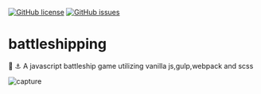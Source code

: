 
[![GitHub license](https://img.shields.io/github/license/RomaneGreen/battleshipping.svg)](https://github.com/RomaneGreen/battleshipping/blob/master/LICENSE) [![GitHub issues](https://img.shields.io/github/issues/RomaneGreen/battleshipping.svg)](https://github.com/RomaneGreen/battleshipping/issues)


# battleshipping
:ship:  :anchor: A  javascript battleship game utilizing vanilla js,gulp,webpack and scss

![capture](https://user-images.githubusercontent.com/19755484/38852147-a9b864b8-41e6-11e8-83c3-912081ee4d2c.PNG)
